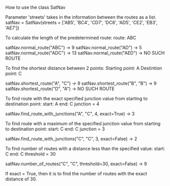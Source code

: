 How to use the class SatNav

Parameter 'streets' takes in the information between the routes as a list.
satNav = SatNav(streets = ['AB5', 'BC4', 'CD7', 'DC8', 'AD5', 'CE2', 'EB3', 'AE7'])


To calculate the length of the predetermined route:
route: ABC

satNav.normal_route("ABC") -> 9
satNav.normal_route("AD")  -> 5
satNav.normal_route("ADC") -> 13
satNav.normal_route("AED") -> NO SUCH ROUTE


To find the shortest distance between 2 points:
Starting point: A
Destintion point: C

satNav.shortest_route("A", "C") -> 9
satNav.shortest_route("B", "B") -> 9
satNav.shortest_route("D", "A") -> NO SUCH ROUTE


To find route with the exact specified junction value from starting to destination point:
start: A
end: C
junction = 4

satNav.find_route_with_junctions("A", "C", 4, exact=True) -> 3


To find route with a maximum of the specified junction value from starting to destination point:
start: C
end: C
junction = 3

satNav.find_route_with_junctions("C", "C", 3, exact=False) -> 2


To find number of routes with a distance less than the specified value:
start: C
end: C
threshold = 30

satNav.number_of_routes("C", "C", threshold=30, exact=False) -> 9

If exact = True, then it is to find the number of routes with the exact distance of 30.
